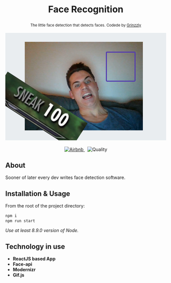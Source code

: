 <h1 align="center">Face Recognition</h1>

<div align="center">
  <sub>The little face detection that detects faces. Codede by
    <a href="https://github.com/Grinzzly">Grinzzly</a>
  </sub>
  <br>
  <br>
  <img src="public/images/sneak.jpg" alt="Sneak">
  <br>
  <br>
  <a href="https://github.com/airbnb/javascript">
        <img src="https://img.shields.io/badge/Code%20Style-Airbnb-red.svg"
             alt="Airbnb">
  </a>
  &nbsp;
  <img src="https://img.shields.io/badge/60%25%20of%20the%20time-works%20every%20time-blue.svg" alt="Quality">
</div>

## About
Sooner of later every dev writes face detection software.

## Installation & Usage

From the root of the project directory:
```
npm i
npm run start
```
_Use at least 8.9.0 version of Node._
## Technology in use

* __ReactJS based App__
* __Face-api__
* __Modernizr__
* __Gif.js__